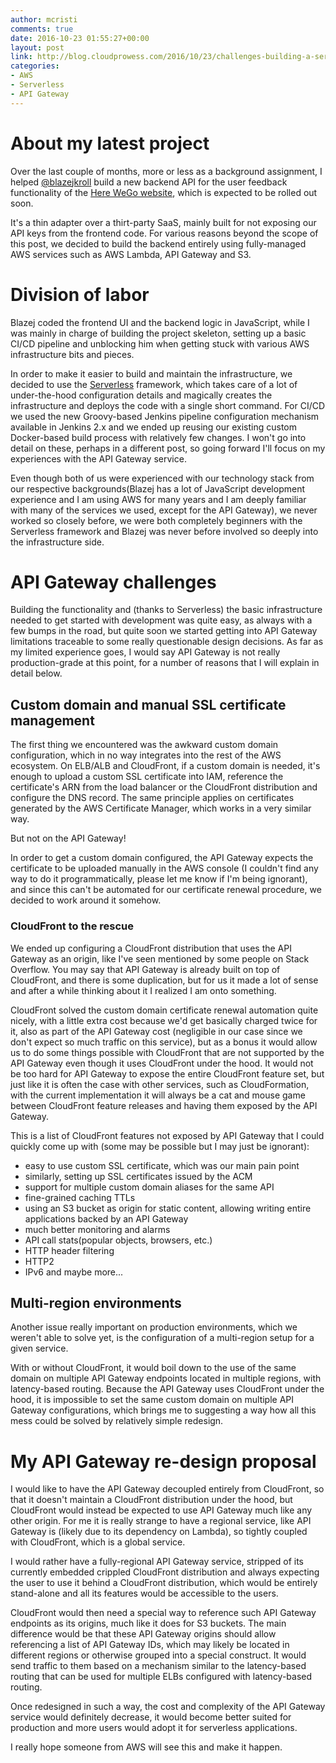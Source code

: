 ```yaml
---
author: mcristi
comments: true
date: 2016-10-23 01:55:27+00:00
layout: post
link: http://blog.cloudprowess.com/2016/10/23/challenges-building-a-serverless-microservice-,-why-api-gateway-is-not-ready-for-production-and-how-it-could-be-fixed.html
categories:
- AWS
- Serverless
- API Gateway
---
```


# About my latest project

Over the last couple of months, more or less as a background assignment, I helped
[@blazejkroll](https://twitter.com/blazejkroll) build a new backend API for the
user feedback functionality of the [Here WeGo website](https://wego.here.com),
which is expected to be rolled out soon.

It's a thin adapter over a thirt-party SaaS, mainly built for not exposing our
API keys from the frontend code. For various reasons beyond the scope of this
post, we decided to build the backend entirely using fully-managed AWS services
such as AWS Lambda, API Gateway and S3.

# Division of labor

Blazej coded the frontend UI and the backend logic in JavaScript, while I was
mainly in charge of building the project skeleton, setting up a basic CI/CD
pipeline and unblocking him when getting stuck with various AWS infrastructure
bits and pieces.

In order to make it easier to build and maintain the infrastructure, we decided
to use the [Serverless](https://serverless.com/) framework, which takes care of
a lot of under-the-hood configuration details and magically creates the
infrastructure and deploys the code with a single short command. For CI/CD we
used the new Groovy-based Jenkins pipeline configuration mechanism available in
Jenkins 2.x and we ended up reusing our existing custom Docker-based build
process with relatively few changes. I won't go into detail on these, perhaps in
a different post, so going forward I'll focus on my experiences with the API
Gateway service.

Even though both of us were experienced with our technology stack from our
respective backgrounds(Blazej has a lot of JavaScript development experience and
I am using AWS for many years and I am deeply familiar with many of the services
we used, except for the API Gateway), we never worked so closely before, we were
both completely beginners with the Serverless framework and Blazej was never
before involved so deeply into the infrastructure side.

# API Gateway challenges

Building the functionality and (thanks to Serverless) the basic infrastructure
needed to get started with development was quite easy, as always with a few
bumps in the road, but quite soon we started getting into API Gateway
limitations traceable to some really questionable design decisions. As far as my
limited experience goes, I would say API Gateway is not really production-grade
at this point, for a number of reasons that I will explain in detail below.

## Custom domain and manual SSL certificate management

The first thing we encountered was the awkward custom domain configuration,
which in no way integrates into the rest of the AWS ecosystem. On ELB/ALB and
CloudFront, if a custom domain is needed, it's enough to upload a custom SSL
certificate into IAM, reference the certificate's ARN from the load balancer or
the CloudFront distribution and configure the DNS record. The same principle
applies on certificates generated by the AWS Certificate Manager, which works in
a very similar way.

But not on the API Gateway!

In order to get a custom domain configured, the API Gateway expects the
certificate to be uploaded manually in the AWS console (I couldn't find any way
to do it programmatically, please let me know if I'm being ignorant), and since
this can't be automated for our certificate renewal procedure, we decided to
work around it somehow.

### CloudFront to the rescue

We ended up configuring a CloudFront distribution that uses the API Gateway as
an origin, like I've seen mentioned by some people on Stack Overflow. You may
say that API Gateway is already built on top of CloudFront, and there is some
duplication, but for us it made a lot of sense and after a while thinking about
it I realized I am onto something.

CloudFront solved the custom domain certificate renewal automation quite nicely,
with a little extra cost because we'd get basically charged twice for it, also
as part of the API Gateway cost (negligible in our case since we don't expect so
much traffic on this service), but as a bonus it would allow us to do some
things possible with CloudFront that are not supported by the API Gateway even
though it uses CloudFront under the hood. It would not be too hard for API
Gateway to expose the entire CloudFront feature set, but just like it is often
the case with other services, such as CloudFormation, with the current
implementation it will always be a cat and mouse game between CloudFront feature
releases and having them exposed by the API Gateway.

This is a list of CloudFront features not exposed by API Gateway that I could
quickly come up with (some may be possible but I may just be ignorant):

- easy to use custom SSL certificate, which was our main pain point
- similarly, setting up SSL certificates issued by the ACM
- support for multiple custom domain aliases for the same API
- fine-grained caching TTLs
- using an S3 bucket as origin for static content, allowing writing entire
  applications backed by an API Gateway
- much better monitoring and alarms
- API call stats(popular objects, browsers, etc.)
- HTTP header filtering
- HTTP2
- IPv6
and maybe more...

## Multi-region environments

Another issue really important on production environments, which we weren't able
to solve yet, is the configuration of a multi-region setup for a given service.

With or without CloudFront, it would boil down to the use of the same domain on
multiple API Gateway endpoints located in multiple regions, with latency-based
routing. Because the API Gateway uses CloudFront under the hood, it is
impossible to set the same custom domain on multiple API Gateway configurations,
which brings me to suggesting a way how all this mess could be solved by
relatively simple redesign.

# My API Gateway re-design proposal

I would like to have the API Gateway decoupled entirely from CloudFront, so that
it doesn't maintain a CloudFront distribution under the hood, but CloudFront
would instead be expected to use API Gateway much like any other origin. For me
it is really strange to have a regional service, like API Gateway is (likely due
to its dependency on Lambda), so tightly coupled with CloudFront, which is a
global service.

I would rather have a fully-regional API Gateway service, stripped of its
currently embedded crippled CloudFront distribution and always
expecting the user to use it behind a CloudFront distribution, which would be
entirely stand-alone and all its features would be accessible to the users.

CloudFront would then need a special way to reference such API Gateway endpoints
as its origins, much like it does for S3 buckets. The main difference would be
that these API Gateway origins should allow referencing a list of API Gateway
IDs, which may likely be located in different regions or otherwise grouped into
a special construct. It would send traffic to them based on a mechanism similar
to the latency-based routing that can be used for multiple ELBs configured with
latency-based routing.

Once redesigned in such a way, the cost and complexity of the API Gateway
service would definitely decrease, it would become better suited for production
and more users would adopt it for serverless applications.

I really hope someone from AWS will see this and make it happen.